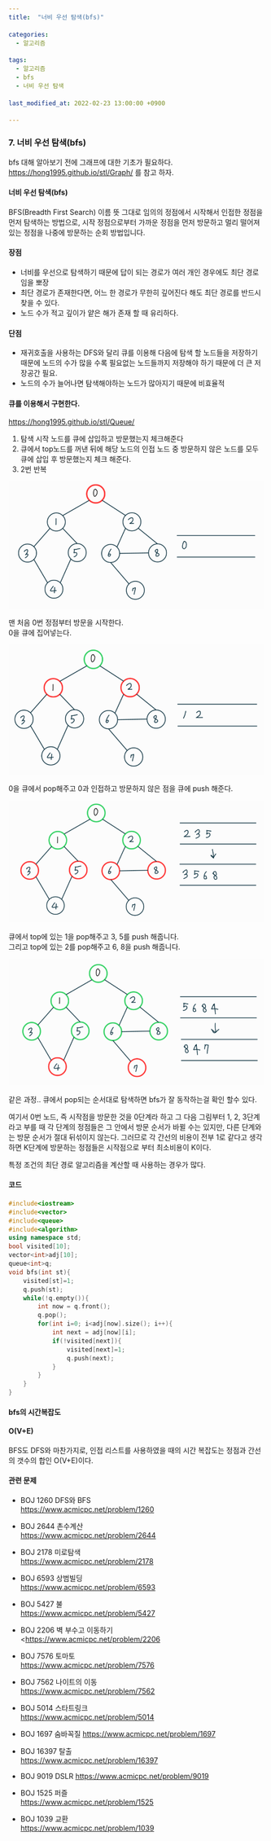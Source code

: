 ```yaml
---
title:  "너비 우선 탐색(bfs)"

categories:
  - 알고리즘

tags:
  - 알고리즘
  - bfs
  - 너비 우선 탐색

last_modified_at: 2022-02-23 13:00:00 +0900

---
```


### 7. 너비 우선 탐색(bfs)

bfs 대해 알아보기 전에 그래프에 대한 기초가 필요하다.
<https://hong1995.github.io/stl/Graph/> 를 참고 하자.

#### 너비 우선 탐색(bfs)

BFS(Breadth First Search) 이름 뜻 그대로 임의의 정점에서 시작해서 인접한 정점을 먼저 탐색하는 방법으로, 시작 정점으로부터 가까운 정점을 먼저 방문하고 멀리 떨어져 있는 정점을 나중에 방문하는 순회 방법입니다.

#### 장점

- 너비를 우선으로 탐색하기 때문에 답이 되는 경로가 여러 개인 경우에도 최단 경로임을 뽀장
- 최단 경로가 존재한다면, 어느 한 경로가 무한히 깊어진다 해도 최단 경로를 반드시 찾을 수 있다.
- 노드 수가 적고 깊이가 얕은 해가 존재 할 때 유리하다.

#### 단점

- 재귀호출을 사용하는 DFS와 달리 큐를 이용해 다음에 탐색 할 노드들을 저장하기 때문에 노드의 수가 많을 수록 필요없는 노드들까지 저장해야 하기 때문에 더 큰 저장공간 필요.
- 노드의 수가 늘어나면 탐색해야하는 노드가 많아지기 때문에 비효율적

#### 큐를 이용해서 구현한다.

<https://hong1995.github.io/stl/Queue/>

1. 탐색 시작 노드를 큐에 삽입하고 방문했는지 체크해준다
2. 큐에서 top노드를 꺼낸 뒤에 해당 노드의 인접 노드 중 방문하지 않은 노드를 모두 큐에 삽입 후 방문했는지 체크 해준다.
3. 2번 반복

![image-20220223003016000](/images/2022-02-23-BFS/image-20220223003016000.png)

맨 처음 0번 정점부터 방문을 시작한다.  
0을 큐에 집어넣는다.

![image-20220223003040575](/images/2022-02-23-BFS/image-20220223003040575.png)

0을 큐에서 pop해주고 0과 인접하고 방문하지 않은 점을 큐에 push 해준다.

![image-20220223003059206](/images/2022-02-23-BFS/image-20220223003059206.png)

큐에서 top에 있는 1을 pop해주고 3, 5를 push 해줍니다.  
그리고 top에 있는 2를 pop해주고 6, 8을 push 해줍니다.

![image-20220223003119295](/images/2022-02-23-BFS/image-20220223003119295.png)

같은 과정..  큐에서 pop되는 순서대로 탐색하면 bfs가 잘 동작하는걸 확인 할수 있다.

여기서 0번 노드, 즉 시작점을 방문한 것을 0단계라 하고 그 다음 그림부터 1, 2, 3단계라고 부를 때 각 단계의 정점들은 그 안에서 방문 순서가 바뀔 수는 있지만, 다른 단계와는 방문 순서가 절대 뒤섞이지 않는다. 그러므로 각 간선의 비용이 전부 1로 같다고 생각하면 K단계에 방문하는 정점들은 시작점으로 부터 최소비용이 K이다.

특정 조건의 최단 경로 알고리즘을 계산할 때 사용하는 경우가 많다.

#### 코드

```c++
#include<iostream>
#include<vector>
#include<queue>
#include<algorithm>
using namespace std;
bool visited[10];
vector<int>adj[10];
queue<int>q;
void bfs(int st){
    visited[st]=1;
    q.push(st);
    while(!q.empty()){
        int now = q.front();
        q.pop();
        for(int i=0; i<adj[now].size(); i++){
            int next = adj[now][i];
            if(!visited[next]){
                visited[next]=1;
                q.push(next);
            }
        }
    }
}
```

#### bfs의 시간복잡도

#### O(V+E)

BFS도 DFS와 마찬가지로, 인접 리스트를 사용하였을 때의 시간 복잡도는 정점과 간선의 갯수의 합인 O(V+E)이다.

#### 관련 문제

- BOJ 1260 DFS와 BFS  
  <https://www.acmicpc.net/problem/1260>
- BOJ 2644 촌수계산  
  <https://www.acmicpc.net/problem/2644>
- BOJ 2178 미로탐색  
  <https://www.acmicpc.net/problem/2178>
- BOJ 6593 상범빌딩  
  <https://www.acmicpc.net/problem/6593>
- BOJ 5427 불  
  <https://www.acmicpc.net/problem/5427>
- BOJ 2206 벽 부수고 이동하기  
  <https://www.acmicpc.net/problem/2206
- BOJ 7576 토마토  
  <https://www.acmicpc.net/problem/7576>
- BOJ 7562 나이트의 이동  
  <https://www.acmicpc.net/problem/7562>
- BOJ 5014 스타트링크  
  <https://www.acmicpc.net/problem/5014>
- BOJ 1697 숨바꼭질 
  <https://www.acmicpc.net/problem/1697>

- BOJ 16397 탈출  
  <https://www.acmicpc.net/problem/16397>

- BOJ 9019 DSLR 
  <https://www.acmicpc.net/problem/9019>

- BOJ 1525 퍼즐  
  <https://www.acmicpc.net/problem/1525>

- BOJ 1039 교환  
  <https://www.acmicpc.net/problem/1039>